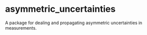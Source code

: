 # asymmetric_uncertainties
A package for dealing and propagating asymmetric uncertainties in measurements.
